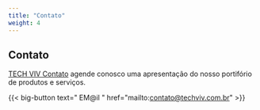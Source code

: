```yaml
---
title: "Contato"
weight: 4
---
```


## Contato

[TECH VIV Contato](mailto:contato@techviv.com.br) agende conosco uma apresentação do nosso portifório de produtos e serviços.

{{< big-button text=" EM@il " href="mailto:contato@techviv.com.br" >}}

